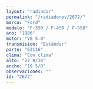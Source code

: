 ```yaml
---
layout: "radiador"
permalink: "/radiadores/2672/"
marca: "Ford"
modelo: "F-350 / F-450 / F-550"
ano: "1986"
motor: "V8 5.0"
transmision: "Estándar"
parte: "63116"
clima: "Con clima"
alto: "27 9/16"
ancho: "19 5/8"
observaciones: ""
id: "2672"
---
```


